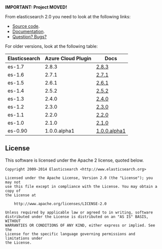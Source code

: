 **IMPORTANT: Project MOVED!**

From elasticsearch 2.0 you need to look at the following links:

* [Source code](https://github.com/elastic/elasticsearch/tree/master/plugins/).
* [Documentation](https://www.elastic.co/guide/en/elasticsearch/plugins/current/index.html).
* [Question? Bugs?](https://discuss.elastic.co/c/elasticsearch)

For older versions, look at the following table:


|       Elasticsearch    | Azure Cloud Plugin|                                                             Docs                                                                   |
|------------------------|-------------------|------------------------------------------------------------------------------------------------------------------------------------|
|    es-1.7              |     2.8.3         | [2.8.3](https://github.com/elastic/elasticsearch-cloud-azure/tree/v2.8.3/#version-283-for-elasticsearch-17)                  |
|    es-1.6              |     2.7.1         | [2.7.1](https://github.com/elastic/elasticsearch-cloud-azure/tree/v2.7.1/#version-271-for-elasticsearch-16)                  |
|    es-1.5              |     2.6.1         | [2.6.1](https://github.com/elastic/elasticsearch-cloud-azure/tree/v2.6.1/#version-261-for-elasticsearch-15)                  |
|    es-1.4              |     2.5.2         | [2.5.2](https://github.com/elastic/elasticsearch-cloud-azure/tree/v2.5.2/#version-252-for-elasticsearch-14)                  |
|    es-1.3              |     2.4.0         | [2.4.0](https://github.com/elasticsearch/elasticsearch-cloud-azure/tree/v2.4.0/#version-240-for-elasticsearch-13)                  |
|    es-1.2              |     2.3.0         | [2.3.0](https://github.com/elasticsearch/elasticsearch-cloud-azure/tree/v2.3.0/#azure-cloud-plugin-for-elasticsearch)              |
|    es-1.1              |     2.2.0         | [2.2.0](https://github.com/elasticsearch/elasticsearch-cloud-azure/tree/v2.2.0/#azure-cloud-plugin-for-elasticsearch)              |
|    es-1.0              |     2.1.0         | [2.1.0](https://github.com/elasticsearch/elasticsearch-cloud-azure/tree/v2.1.0/#azure-cloud-plugin-for-elasticsearch)              |
|    es-0.90             |     1.0.0.alpha1  | [1.0.0.alpha1](https://github.com/elasticsearch/elasticsearch-cloud-azure/tree/v1.0.0.alpha1/#azure-cloud-plugin-for-elasticsearch)|


License
-------

This software is licensed under the Apache 2 license, quoted below.

    Copyright 2009-2014 Elasticsearch <http://www.elasticsearch.org>

    Licensed under the Apache License, Version 2.0 (the "License"); you may not
    use this file except in compliance with the License. You may obtain a copy of
    the License at

        http://www.apache.org/licenses/LICENSE-2.0

    Unless required by applicable law or agreed to in writing, software
    distributed under the License is distributed on an "AS IS" BASIS, WITHOUT
    WARRANTIES OR CONDITIONS OF ANY KIND, either express or implied. See the
    License for the specific language governing permissions and limitations under
    the License.
